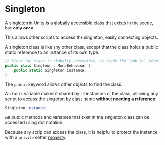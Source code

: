 # Singleton

A singleton in Unity is a globally accessible class that exists in the scene, but **only once**.

This allows other scripts to access the singleton, easily connecting objects.

A singleton class is like any other class, except that the class holds a public static reference to an instance of its own type.

``` cs
// Since the class is globally accessible, it needs the `public` identifier.
public class Singleon : MonoBehaviour {
    public static Singleton instance;
}
```

The `public` keyword allows other objects to find the class.

A `static` variable makes it shared by all instances of the class, allowing any script to access the singleton by class name **without needing a reference**:

``` cs
Singleton.instance;
```

All public methods and variables that exist in the singleton class can be accessed using dot notation.

Because any scrip can access the class, it is helpful to protect the instance with a `private` setter [property](./property.md).

``` cs

```
